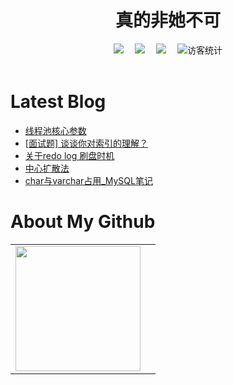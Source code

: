 # <div align="center"> 真的非她不可 </div>

<!-- 个人资料徽标 -->

<div align="center">
  <a href="http://175.178.55.72:8090/"><img src="https://img.shields.io/badge/website-%E4%B8%AA%E4%BA%BA%E7%BD%91%E7%AB%99-blue"></a>&emsp;
  <a href="https://blog.csdn.net/m0_58454316"><img src="https://img.shields.io/badge/CSDN-%E5%8D%9A%E5%AE%A2-c32136"></a>&emsp;
  <a href="https://space.bilibili.com/280201147"><img src="https://img.shields.io/badge/bilibili-B%E7%AB%99-ff69b4"></a>&emsp;
<!-- 访客数统计徽标 -->
  <img src="https://visitor-badge.glitch.me/badge?page_id=Lanfu66" alt="访客统计" /></div>
  



<br>

# Latest Blog 

<!-- BLOG-POST-LIST:START -->
- [线程池核心参数](https://blog.csdn.net/m0_58454316/article/details/129216575)
- [[面试题] 谈谈你对索引的理解？](https://blog.csdn.net/m0_58454316/article/details/128749442)
- [关于redo log 刷盘时机](https://blog.csdn.net/m0_58454316/article/details/128746170)
- [中心扩散法](https://blog.csdn.net/m0_58454316/article/details/127741822)
- [char与varchar占用_MySQL笔记](https://blog.csdn.net/m0_58454316/article/details/127715587)
<!-- BLOG-POST-LIST:END -->

# About My Github

<table align="center">
<tr>
<td valign="top">    
	<img height='200' src="https://github-readme-stats.vercel.app/api?username=Lanfu66&show_icons=true&theme=tokyonight"  />
</td>
    
<td valign="top">
	
</td> 
</tr>
</table>


